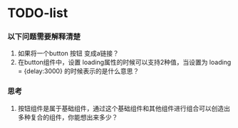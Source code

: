 # TODO-list

### 以下问题需要解释清楚
1. 如果将一个button 按钮 变成a链接？
2. 在button组件中，设置 loading属性的时候可以支持2种值，当设置为 loading = {delay:3000} 的时候表示的是什么意思？



### 思考

1. 按钮组件是属于基础组件，通过这个基础组件和其他组件进行组合可以创造出多种复合的组件，你能想出来多少？